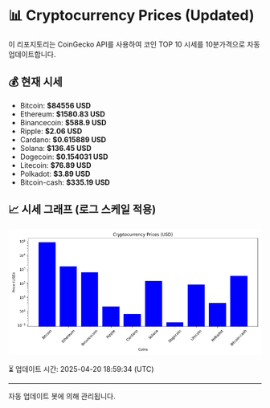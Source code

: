 
# 📊 Cryptocurrency Prices (Updated)

이 리포지토리는 CoinGecko API를 사용하여 코인 TOP 10 시세를 10분가격으로 자동 업데이트합니다.

## 💰 현재 시세
- Bitcoin: **$84556 USD**
- Ethereum: **$1580.83 USD**
- Binancecoin: **$588.9 USD**
- Ripple: **$2.06 USD**
- Cardano: **$0.615889 USD**
- Solana: **$136.45 USD**
- Dogecoin: **$0.154031 USD**
- Litecoin: **$76.89 USD**
- Polkadot: **$3.89 USD**
- Bitcoin-cash: **$335.19 USD**

## 📈 시세 그래프 (로그 스케일 적용)
![Crypto Prices](crypto_prices.png)

⏳ 업데이트 시간: 2025-04-20 18:59:34 (UTC)

---
자동 업데이트 봇에 의해 관리됩니다.
